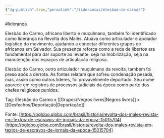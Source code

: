 ```yaml
---
{"dg-publish":true,"permalink":"/liderancas/elesbao-do-carmo/"}
---
```


#liderança

Elesbão do Carmo, africano liberto e muçulmano, também foi identificado como liderança na Revolta dos Malês. Atuava como articulador e apoiador logístico do movimento, ajudando a conectar diferentes grupos de africanos em Salvador. Sua presença reforça como a rede de libertos era fundamental para dar suporte ao levante, seja na mobilização, seja na manutenção dos espaços de articulação religiosa.

Elesbão do Carmo, outro articulador muçulmano da revolta, também foi preso após a derrota. As fontes relatam que sofreu condenação pesada, mas, assim como outros líderes, foi provavelmente deportado. Seu nome aparece em registros de processos judiciais da época como parte dos chefes religiosos punidos.

Tag: Elesbão do Carmo x [[Grupos/Negros livres\|Negros livres]] x [[Desfechos/Deportação\|Deportação]]

Fonte: [https://oglobo.globo.com/brasil/historia/revolta-dos-males-revista-em-textos-de-escravos-de-jornais-da-epoca-15015704](https://oglobo.globo.com/brasil/historia/revolta-dos-males-revista-em-textos-de-escravos-de-jornais-da-epoca-15015704)